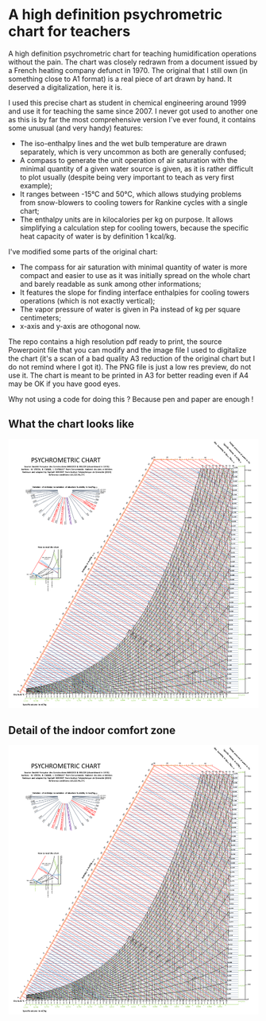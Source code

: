 # A high definition psychrometric chart for teachers
A high definition psychrometric chart for teaching humidification operations without the pain. The chart was closely redrawn from a document issued by a French heating company defunct in 1970. The original that I still own (in something close to A1 format) is a real piece of art drawn by hand. It deserved a digitalization, here it is.

I used this precise chart as student in chemical engineering around 1999 and use it for teaching the same since 2007. I never got used to another one as this is by far the most comprehensive version I've ever found, it contains some unusual (and very handy) features:
- The iso-enthalpy lines and the wet bulb temperature are drawn separately, which is very uncommon as both are generally confused;
- A compass to generate the unit operation of air saturation with the minimal quantity of a given water source is given, as it is rather difficult to plot usually (despite being very important to teach as very first example);
- It ranges between -15°C and 50°C, which allows studying problems from snow-blowers to cooling towers for Rankine cycles with a single chart;
- The enthalpy units are in kilocalories per kg on purpose. It allows simplifying a calculation step for cooling towers, because the specific heat capacity of water is by definition 1 kcal/kg.

 I've modified some parts of the original chart:
 - The compass for air saturation with minimal quantity of water is more compact and easier to use as it was initially spread on the whole chart and barely readable as sunk among other informations;
 - It features the slope for finding interface enthalpies for cooling towers operations (which is not exactly vertical);
 - The vapor pressure of water is given in Pa instead of kg per square centimeters;
 - x-axis and y-axis are othogonal now.

The repo contains a high resolution pdf ready to print, the source Powerpoint file that you can modify and the image file I used to digitalize the chart (it's a scan of a bad quality A3 reduction of the original chart but I do not remind where I got it). The PNG file is just a low res preview, do not use it. The chart is meant to be printed in A3 for better reading even if A4 may be OK if you have good eyes. 

Why not using a code for doing this ? Because pen and paper are enough !

## What the chart looks like
![](/Psychrometric_chart.png)

## Detail of the indoor comfort zone
![](/Psychrometric_chart.png)
